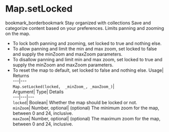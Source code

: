  
#  Map.setLocked
bookmark_borderbookmark Stay organized with collections  Save and categorize content based on your preferences.
Limits panning and zooming on the map. 
- To lock both panning and zooming, set locked to true and nothing else.
- To allow panning and limit the min and max zoom, set locked to false and supply the minZoom and maxZoom parameters.
- To disallow panning and limit min and max zoom, set locked to true and supply the minZoom and maxZoom parameters.
- To reset the map to default, set locked to false and nothing else.
Usage| Returns  
---|---  
`Map.setLocked(locked,  _minZoom_, _maxZoom_)`|   
Argument|  Type| Details  
---|---|---  
`locked`| Boolean| Whether the map should be locked or not.  
`minZoom`| Number, optional| (optional) The minimum zoom for the map, between 0 and 24, inclusive.  
`maxZoom`| Number, optional| (optional) The maximum zoom for the map, between 0 and 24, inclusive.  
